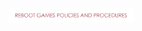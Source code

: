 <img src="https://github.com/matthewsides/Reboot-Games-Policies-and-Procedures/blob/master/RG_H_Text.png" width="200">

